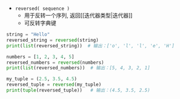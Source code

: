 - `reversed( sequence )`
	- 用于反转一个序列, 返回[[迭代器类型|迭代器]]
	- 可反转字典键
```python
string = "Hello"
reversed_string = reversed(string)
print(list(reversed_string))  # 输出：['o', 'l', 'l', 'e', 'H']

numbers = [1, 2, 3, 4, 5]
reversed_numbers = reversed(numbers)
print(list(reversed_numbers))  # 输出：[5, 4, 3, 2, 1]

my_tuple = (2.5, 3.5, 4.5)
reversed_tuple = reversed(my_tuple)
print(tuple(reversed_tuple))   # 输出：(4.5, 3.5, 2.5)

```